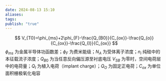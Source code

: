 ```yaml
---
date: 2024-08-13 15:10
aliases: 
tags: 
publish: "true"
---
```

$$
V_{T0}=\phi_{ms}+2\phi_{F}-\frac{Q_{B0}}{C_{ox}}-\frac{Q_{o}}{C_{ox}}-\frac{Q_{I}}{C_{ox}}
$$
$\phi_{ms}$ 为金属半导体功函数差；$\phi_{F}$ 为费米能级；$N_{A}$ 为受体离子浓度；$n_{i}$ 纯硅中的本征载流子浓度；$Q_{B 0}$ 为当任意反向偏压源至衬底电压 $V_{SB}$ 为零时，空间电荷层中的电荷量；$Q_{I}$ 为植入电荷（implant charge）；$Q_{O}$ 为固定正电荷；$C_{ox}$ 为单位面积栅极氧化电容